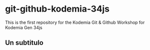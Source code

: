 # git-github-kodemia-34js
This is the first repository for the Kodemia Git &amp; Github Workshop for Kodemia Gen 34js

## Un subtitulo
